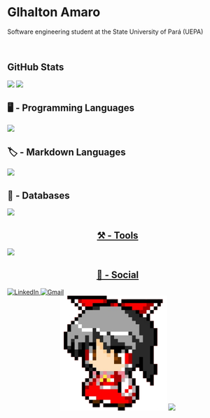 <!--TITLE-->
<div align="left">
  <h1>Glhalton Amaro</h1>
  <p>
    Software engineering student at the State University of Pará (UEPA)
  </p>
  <br>
</div>


<!--CARDS-->
<div align="left">
  <h2>GitHub Stats</h2>
  <img src="https://github-readme-stats.vercel.app/api?username=glhalton&hide_title=false&hide_rank=false&show_icons=true&include_all_commits=true&count_private=true&disable_animations=false&card_width=370&theme=catppuccin_mocha&locale=en&hide_border=false"       height="185" />
  <img src="https://github-readme-stats.vercel.app/api/top-langs?username=glhalton&locale=en&hide_title=false&layout=compact&card_width=370&langs_count=8&theme=catppuccin_mocha&hide_border=false" height="185" />
  <br>
</div>


<!--Programming Languages-->
<div align="left">
  <h2>🖥️ - Programming Languages</h2>
  <a href="https://skillicons.dev" align="center">
  <img src="https://skillicons.dev/icons?i=javascript,typescript&theme=dark" />
</a>
</div>

<!--Markdown Languages-->
<div align="left">
  <h2>🏷️ - Markdown Languages</h2>
  <img src="https://skillicons.dev/icons?i=html,css&theme=dark" />
</div>

<!--Databases-->
<div align="left">
  <h2>🧾 - Databases</h2>
  <a href="https://skillicons.dev" align="center">
  <img src="https://skillicons.dev/icons?i=mysql,postgres&theme=dark" >
</div>


<!--Tools-->
<div align="left">
  <h2>⚒️ - Tools</h2>
  <a href="https://skillicons.dev" align="center">
  <img src="https://skillicons.dev/icons?i=git,notion,obsidian,vscode,mint,windows,fastify,prisma&theme=dark"/>
</div>

<!--Social-->
<div align="left">
  <h2>🔗 - Social</h2>
  <a href="https://www.linkedin.com/in/glhalton-amaro/" target="_blank">
    <img src="https://img.shields.io/static/v1?message=LinkedIn&logo=linkedin&label=&color=0077B5&logoColor=white&style=flat" height="30" alt="LinkedIn"/>
  </a>
    <a href="mailto:glhaltonsousa1703@gmail.com" target="_blank">
    <img src="https://img.shields.io/static/v1?message=Gmail&logo=gmail&label=&color=FF4343&logoColor=white&style=flat" height="30" alt="Gmail"/>
  </a>
</div>

<!--Reimu and Marisa-->
<div align="center">
  <img src="Img/ReimuPixel2.png" width="245">
  <img src="Img/MarisaPixel.ico">
</div>



